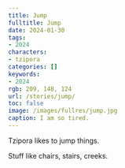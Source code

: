 ```yaml
---
title: Jump
fulltitle: Jump
date: 2024-01-30
tags:
- 2024
characters:
- tzipora
categories: []
keywords:
- 2024
rgb: 209, 148, 124
url: /stories/jump/
toc: false
image: /images/fullres/jump.jpg
caption: I am so tired.
---
```

Tzipora likes to jump things.

Stuff like chairs, stairs, creeks.